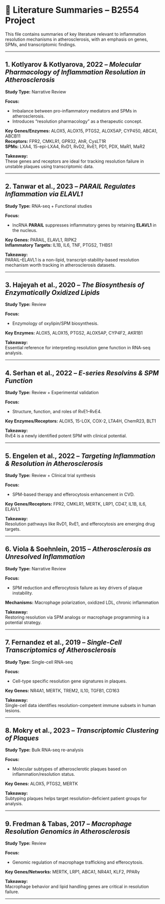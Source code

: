 # 📝 Literature Summaries – B2554 Project

This file contains summaries of key literature relevant to inflammation resolution mechanisms in atherosclerosis, with an emphasis on genes, SPMs, and transcriptomic findings.

---

## 1. Kotlyarov & Kotlyarova, 2022 – *Molecular Pharmacology of Inflammation Resolution in Atherosclerosis*

**Study Type:** Narrative Review  

**Focus:**  
- Imbalance between pro-inflammatory mediators and SPMs in atherosclerosis.  
- Introduces “resolution pharmacology” as a therapeutic concept.  

**Key Genes/Enzymes:** ALOX5, ALOX15, PTGS2, ALOX5AP, CYP450, ABCA1, ABCB11  
**Receptors:** FPR2, CMKLR1, GPR32, AhR, CysLT1R  
**SPMs:** LXA4, 15-epi-LXA4, RvD1, RvD2, RvE1, PD1, PDX, MaR1, MaR2  

**Takeaway:**  
These genes and receptors are ideal for tracking resolution failure in unstable plaques using transcriptomic data.

---

## 2. Tanwar et al., 2023 – *PARAIL Regulates Inflammation via ELAVL1*

**Study Type:** RNA-seq + Functional studies  

**Focus:**  
- lncRNA **PARAIL** suppresses inflammatory genes by retaining **ELAVL1** in the nucleus.  

**Key Genes:** PARAIL, ELAVL1, RIPK2  
**Inflammatory Targets:** IL1B, IL6, TNF, PTGS2, THBS1  

**Takeaway:**  
PARAIL–ELAVL1 is a non-lipid, transcript-stability-based resolution mechanism worth tracking in atherosclerosis datasets.

---

## 3. Hajeyah et al., 2020 – *The Biosynthesis of Enzymatically Oxidized Lipids*

**Study Type:** Review  

**Focus:**  
- Enzymology of oxylipin/SPM biosynthesis.  

**Key Enzymes:** ALOX5, ALOX15, PTGS2, ALOX5AP, CYP4F2, AKR1B1  

**Takeaway:**  
Essential reference for interpreting resolution gene function in RNA-seq analysis.

---

## 4. Serhan et al., 2022 – *E-series Resolvins & SPM Function*

**Study Type:** Review + Experimental validation  

**Focus:**  
- Structure, function, and roles of RvE1–RvE4.  

**Key Enzymes/Receptors:** ALOX5, 15-LOX, COX-2, LTA4H, ChemR23, BLT1  

**Takeaway:**  
RvE4 is a newly identified potent SPM with clinical potential.

---

## 5. Engelen et al., 2022 – *Targeting Inflammation & Resolution in Atherosclerosis*

**Study Type:** Review + Clinical trial synthesis  

**Focus:**  
- SPM-based therapy and efferocytosis enhancement in CVD.  

**Key Genes/Receptors:** FPR2, CMKLR1, MERTK, LRP1, CD47, IL1B, IL6, ELAVL1  

**Takeaway:**  
Resolution pathways like RvD1, RvE1, and efferocytosis are emerging drug targets.

---

## 6. Viola & Soehnlein, 2015 – *Atherosclerosis as Unresolved Inflammation*

**Study Type:** Narrative Review  

**Focus:**  
- SPM reduction and efferocytosis failure as key drivers of plaque instability.  

**Mechanisms:** Macrophage polarization, oxidized LDL, chronic inflammation  

**Takeaway:**  
Restoring resolution via SPM analogs or macrophage programming is a potential strategy.

---

## 7. Fernandez et al., 2019 – *Single-Cell Transcriptomics of Atherosclerosis*

**Study Type:** Single-cell RNA-seq  

**Focus:**  
- Cell-type specific resolution gene signatures in plaques.  

**Key Genes:** NR4A1, MERTK, TREM2, IL10, TGFB1, CD163  

**Takeaway:**  
Single-cell data identifies resolution-competent immune subsets in human lesions.

---

## 8. Mokry et al., 2023 – *Transcriptomic Clustering of Plaques*

**Study Type:** Bulk RNA-seq re-analysis  

**Focus:**  
- Molecular subtypes of atherosclerotic plaques based on inflammation/resolution status.  

**Key Genes:** ALOX5, PTGS2, MERTK  

**Takeaway:**  
Subtyping plaques helps target resolution-deficient patient groups for analysis.

---

## 9. Fredman & Tabas, 2017 – *Macrophage Resolution Genomics in Atherosclerosis*

**Study Type:** Review  

**Focus:**  
- Genomic regulation of macrophage trafficking and efferocytosis.  

**Key Genes/Networks:** MERTK, LRP1, ABCA1, NR4A1, KLF2, PPARγ  

**Takeaway:**  
Macrophage behavior and lipid handling genes are critical in resolution failure.

---


